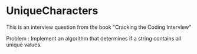 # UniqueCharacters
This is an interview question from the book 
"Cracking the Coding Interview"

Problem : Implement an algorithm that determines if a string
contains all unique values.
